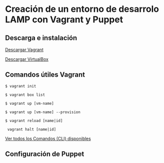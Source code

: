 #  Creación de un entorno de desarrolo LAMP con Vagrant y Puppet

## Descarga e instalación

[Descargar Vagrant](https://www.vagrantup.com/downloads.html)

[Descargar VirtualBox](https://www.virtualbox.org/wiki/)

## Comandos útiles Vagrant

`$ vagrant init`

`$ vagrant box list`

`$ vagrant up [vm-name]`

`$ vagrant up [vm-name] --provision`

`$ vagrant reload [name|id]`

` vagrant halt [name|id]`

[Ver todos los Comandos (CLI) disponibles](https://www.vagrantup.com/docs/cli)


## Configuración de Puppet
